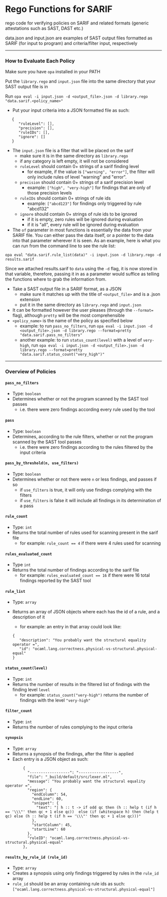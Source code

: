# Rego Functions for SARIF

rego code for verifying policies on SARIF and related formats (generic attestations such as SAST, DAST etc.)

data.json and input.json are examples of SAST output files formatted as SARIF (for input to program) and criteria/filter input, respectively

---
### How to Evaluate Each Policy

Make sure you have `opa` installed in your PATH

Put the `library.rego` and `input.json` file into the same directory that your SAST output file is in

Run `opa eval -i input.json -d <output_file>.json -d library.rego "data.sarif.<policy_name>"`

- Put your input criteria into a JSON formatted file as such:

```
   {
      "ruleLevel": [],
      "precision": [],
      "ruleIDs": [],
      "ignore": []
   }
```

- The `input.json` file is a filter that will be placed on the sarif
   - make sure it is in the same directory as `library.rego`
   - if any category is left empty, it will not be considered
   - `ruleLevel` should contain 0+ strings of a sarif finding level
      - for example, if the value is `["warning", "error"]`, the filter will only include rules of level "warning" and "error".
   - `precision` should contain 0+ strings of a sarif precision level
      - example: `["high", "very-high"]` for findings that are only of those precision levels
   - `ruleIDs` should contain 0+ strings of rule ids
      - example: `["abcd123"]` for findings only triggered by rule "abcd132"
   - `ignore` should contain 0+ strings of rule ids to be ignored
      - if it is empty, zero rules will be ignored during evaluation
      - if it is "all", every rule will be ignored during evaluation
- The `of` parameter in most functions is essentially the data from your SARIF file. You can either pass the data itself, or a pointer to the data into that parameter wherever it is seen. As an example, here is what you can run from the command line to see the rule list:
```
opa eval "data.sarif.rule_list(data)" -i input.json -d library.rego -d results.sarif
```
Since we attached results.sarif to `data` using the `-d` flag, it is now stored in that variable, therefore, passing it in as a parameter would suffice as telling the functions where to grab the information from.
- Take a SAST output file in a SARIF format, as a JSON
   - make sure it matches up with the title of `<output_file>` and is a .json extension
   - put it in the same directory as `library.rego` and `input.json`
- It can be formatted however the user pleases (through  the  `--format=` flag), although `pretty` will be the most comprehensible
- `<policy_name>` is the name of the policy as specified below
   - example: to run `pass_no_filters`, run `opa eval -i input.json -d <output_file>.json -d library.rego --format=pretty "data.sarif.pass_no_filters"`
   - another example: to run `status_count(level)` with a level of `very-high`, run `opa eval -i input.json -d <output_file>.json -d library.rego --format=pretty "data.sarif.status_count("very_high")"`

---

### Overview of Policies

#### `pass_no_filters`

- Type: `boolean`
- Determines whether or not the program scanned by the SAST tool passes
   - i.e. there were zero findings according every rule used by the tool

#### `pass`

- Type: `boolean`
- Determines, according to the rule filters, whether or not the program scanned by the SAST tool passes
   - i.e. there were zero findings according to the rules filtered by the input criteria

#### `pass_by_threshold(n, use_filters)`

- Type: `boolean`
- Determines whether or not there were `n` or less findings, and passes if so
   - if `use_filters` is true, it will only use findings complying with the filters
   - if `use_filters` is false it will include all findings in its determination of a pass

#### `rule_count`

- Type: `int`
- Returns the total number of rules used for scanning present in the sarif file
   - for example: `rule_count == 4` if there were 4 rules used for scanning

#### `rules_evaluated_count`

- Type `int`
- Returns the total number of findings according to the sarif file
   - for example: `rules_evaluated_count == 16` if there were 16 total findings reported by the SAST tool

#### `rule_list`

- Type: `array`
- Returns an array of JSON objects where each has the id of a rule, and a description of it
   - for example: an entry in that array could look like:

   ```
   {
      "description": "You probably want the structural equality operator =",
      "id": "ocaml.lang.correctness.physical-vs-structural.physical-equal"
   }
   ```

#### `status_count(level)`

- Type: `int`
- Returns the number of results in the filtered list of findings with the finding level `level`
   - for example: `status_count("very-high")` returns the number of findings with the level `"very-high"`

#### `filter_count`

- Type: `int`
- Returns the number of rules complying to the input criteria

#### `synopsis`

- Type: `array`
- Returns a synopsis of the findings, after the filter is applied
- Each entry is a JSON object as such:

```
        {
          "------------------": "------------------",
          "file": "_build/default/src/lexer.ml",
          "message": "You probably want the structural equality operator =",
          "region": {
            "endColumn": 54,
            "endLine": 60,
            "snippet": {
              "text": "| h :: t -> if odd qc then (h :: help t (if h == '\\\"' then qc + 1 else qc))  else (if (whitespace h) then (help t qc) else (h :: help t (if h == '\\\"' then qc + 1 else qc)))"
            },
            "startColumn": 45,
            "startLine": 60
          },
          "ruleID": "ocaml.lang.correctness.physical-vs-structural.physical-equal"
        },
```

#### `results_by_rule_id (rule_id)`

- Type: `array`
- Creates a synopsis using only findings triggered by rules in the `rule_id` array
- `rule_id` should be an array containing rule ids as such: `["ocaml.lang.correctness.physical-vs-structural.physical-equal"]`
